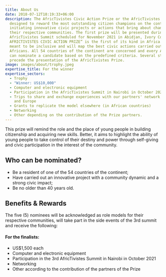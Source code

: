 ```yaml
---
title: About Us
date: 2018-07-12T18:19:33+06:00
description: The AfricTivistes Civic Action Prize or the AfricTivistes Prize is
  designed to reward the most outstanding citizen champions on the continent for
  initiating innovative civic projects or actions that bring about change in
  their respective communities. The first prize will be presented during the 3rd
  AfricTivistes Summit scheduled for November 2021 in Abidjan, Ivory Coast. ”The
  AFRICTIVISTES CIVIC ACTION PRIZE” is the first of its kind in Africa. It is
  meant to be inclusive and will map the best civic actions carried out by young
  Africans. All 54 countries of the continent are concerned and every African
  can nominate a candidate based on the predefined criteria. Several steps will
  precede the presentation of the AfricTivistes Prize.
image: images/about/trophy.jpeg
expertise_title: For the winner
expertise_sectors:
  - Trophy
  - "Winner: US$10,000"
  - Computer and electronic equipment
  - Participation in the AfricTivistes Summit in Nairobi in October 2021
  - Trips to share and exchange experiences with our partners' network in Africa
    and Europe
  - Grants to replicate the model elsewhere (in African countries)
  - Networking
  - Other depending on the contribution of the Prize partners.
---
```

This prize will remind the role and the place of young people in building citizenship and acquiring  new skills. Better, it aims to highlight the ability of young people to take control of their destiny and power through self-giving and civic participation in the interest of the community.

## Who can be nominated?

* Be a resident of one of the 54 countries of the continent;
* Have carried out an innovative project with a community dynamic and a strong civic impact;
* Be no older than 40 years old.

## Benefits & Rewards

 The five (5) nominees will be acknowledged as   role models for their respective communities, will take part in the side events of the 3rd summit and receive the following:

#### For the finalists:

* US$1,500 each
* Computer and electronic equipment
* Participation in the 3rd AfricTivistes Summit in Nairobi in October 2021
* Networking
* Other according to the contribution of the partners of the Prize